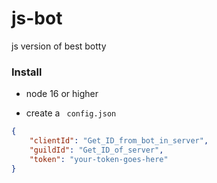 # js-bot
js version of best botty

### Install
- node 16 or higher

- create a ``` config.json```
```json
{
	"clientId": "Get_ID_from_bot_in_server",
	"guildId": "Get_ID_of_server",
	"token": "your-token-goes-here"
}
```